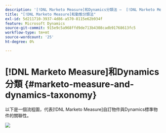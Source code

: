 ```yaml
---
description: '[!DNL Marketo Measure]和Dynamics分類法 —  [!DNL Marketo Measure]'
title: "[!DNL Marketo Measure]和動態分類法"
exl-id: 5d211710-3937-4d86-a570-8115e62b934f
feature: Microsoft Dynamics
source-git-commit: 915e9c5a968ffd9de713b4308cadb91768613fc5
workflow-type: tm+mt
source-wordcount: '25'
ht-degree: 0%

---
```


# [!DNL Marketo Measure]和Dynamics分類 {#marketo-measure-and-dynamics-taxonomy}

以下是一個流程圖，代表[!DNL Marketo Measure]自訂物件與Dynamics標準物件的關聯性。<p>

![](assets/bizible-and-dynamics-taxonomy-1.png)
